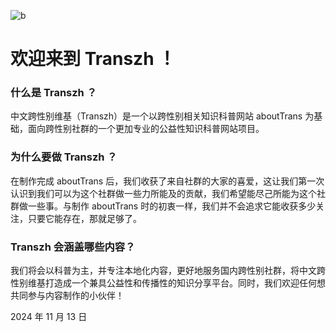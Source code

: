 ![b](https://github.com/user-attachments/assets/7783daf5-9432-444a-a5d9-ac8ddd5b4b43)

# 欢迎来到 Transzh ！

### 什么是 Transzh ？

中文跨性别维基（Transzh）是一个以跨性别相关知识科普网站 aboutTrans 为基础，面向跨性别社群的一个更加专业的公益性知识科普网站项目。

### 为什么要做 Transzh ？

在制作完成 aboutTrans 后，我们收获了来自社群的大家的喜爱，这让我们第一次认识到我们可以为这个社群做一些力所能及的贡献，我们希望能尽己所能为这个社群做一些事。与制作 aboutTrans 时的初衷一样，我们并不会追求它能收获多少关注，只要它能存在，那就足够了。

### Transzh 会涵盖哪些内容？

我们将会以科普为主，并专注本地化内容，更好地服务国内跨性别社群，将中文跨性别维基打造成一个兼具公益性和传播性的知识分享平台。同时，我们欢迎任何想共同参与内容制作的小伙伴！

2024 年 11 月 13 日
